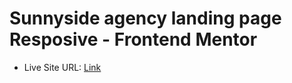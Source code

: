 # Sunnyside agency landing page Resposive - Frontend Mentor
- Live Site URL: [Link](https://sunny-side-practice.netlify.app/)
